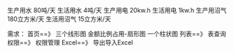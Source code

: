 生产用水   80吨/天         生活用水    4吨/天
生产用电   20kw.h          生活用电    1kw.h
生产用沼气    180立方米/天     生活用沼气 15立方米/天  


需求：
  首页==》  三个线形图    金额比例占用-扇形图    一个柱状图
  列表==》  表查询
  权限==》  权限管理
  Excel==》 导出导入Excel